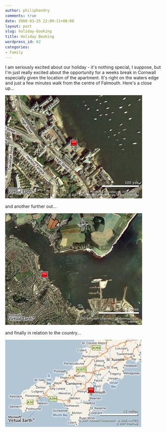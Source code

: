 ```yaml
---
author: philiphendry
comments: true
date: 2008-03-25 22:09:11+00:00
layout: post
slug: holiday-booking
title: Holiday Booking
wordpress_id: 62
categories:
- Family
---
```


I am seriously excited about our holiday - it's nothing special, I suppose, but I'm just really excited about the opportunity for a weeks break in Cornwall especially given the location of the apartment. It's right on the waters edge and just a few minutes walk from the centre of Falmouth. Here's a close up...

[![Map image](/assets/2008/03/map-d4879ad0cf8a.jpg)](http://maps.live.com/default.aspx?v=2&cp=50.15767~-5.071897&lvl=17&style=h&sp=aN.50.15774_-5.071886_Holiday%2520Location!!__http%253a%252f%252fwww.creeksidecottages.co.uk%252fjanes-court%252findex.htm_http%253a%252f%252fwww.creeksidecottages.co.uk%252fResources%252fjanescourt%252fjanescourt02.jpg&mkt=en-US&FORM=LLWR)

and another further out...

[![Map image](/assets/2008/03/map-7238e5fb29e4.jpg)](http://maps.live.com/default.aspx?v=2&cp=50.15887~-5.063839&lvl=14&style=a&sp=aN.50.15772_-5.071923_Holiday%2520location_&mkt=en-US&FORM=LLWR)

and finally in relation to the country...

[![Map image](/assets/2008/03/map-ed3df34e0754.jpg)](http://maps.live.com/default.aspx?v=2&cp=50.20152~-5.232239&lvl=9&style=r&sp=aN.50.15774_-5.072014_Holiday%2520location_&mkt=en-US&FORM=LLWR)
